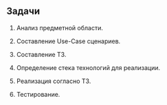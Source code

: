 ## Задачи
1. Анализ предметной области.

2. Составление Use-Case сценариев.

3. Составление ТЗ.

4. Определение стека технологий для реализации.

5. Реализация согласно ТЗ.

6. Тестирование.